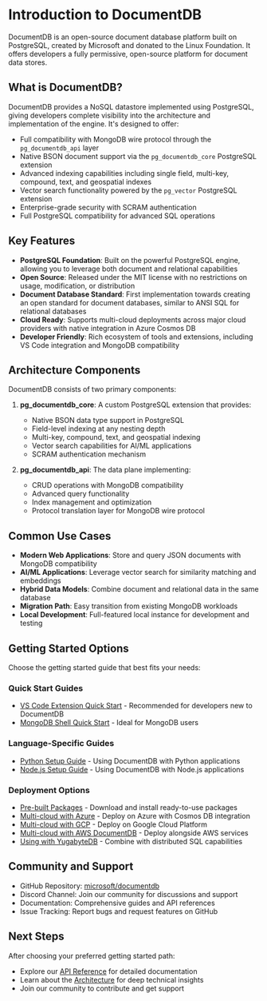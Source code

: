 # Introduction to DocumentDB

DocumentDB is an open-source document database platform built on PostgreSQL, created by Microsoft and donated to the Linux Foundation. It offers developers a fully permissive, open-source platform for document data stores.

## What is DocumentDB?

DocumentDB provides a NoSQL datastore implemented using PostgreSQL, giving developers complete visibility into the architecture and implementation of the engine. It's designed to offer:

- Full compatibility with MongoDB wire protocol through the `pg_documentdb_api` layer
- Native BSON document support via the `pg_documentdb_core` PostgreSQL extension
- Advanced indexing capabilities including single field, multi-key, compound, text, and geospatial indexes
- Vector search functionality powered by the `pg_vector` PostgreSQL extension
- Enterprise-grade security with SCRAM authentication
- Full PostgreSQL compatibility for advanced SQL operations

## Key Features

- **PostgreSQL Foundation**: Built on the powerful PostgreSQL engine, allowing you to leverage both document and relational capabilities
- **Open Source**: Released under the MIT license with no restrictions on usage, modification, or distribution
- **Document Database Standard**: First implementation towards creating an open standard for document databases, similar to ANSI SQL for relational databases
- **Cloud Ready**: Supports multi-cloud deployments across major cloud providers with native integration in Azure Cosmos DB
- **Developer Friendly**: Rich ecosystem of tools and extensions, including VS Code integration and MongoDB compatibility

## Architecture Components

DocumentDB consists of two primary components:

1. **pg_documentdb_core**: A custom PostgreSQL extension that provides:
   - Native BSON data type support in PostgreSQL
   - Field-level indexing at any nesting depth
   - Multi-key, compound, text, and geospatial indexing
   - Vector search capabilities for AI/ML applications
   - SCRAM authentication mechanism

2. **pg_documentdb_api**: The data plane implementing:
   - CRUD operations with MongoDB compatibility
   - Advanced query functionality
   - Index management and optimization
   - Protocol translation layer for MongoDB wire protocol

## Common Use Cases

- **Modern Web Applications**: Store and query JSON documents with MongoDB compatibility
- **AI/ML Applications**: Leverage vector search for similarity matching and embeddings
- **Hybrid Data Models**: Combine document and relational data in the same database
- **Migration Path**: Easy transition from existing MongoDB workloads
- **Local Development**: Full-featured local instance for development and testing

## Getting Started Options

Choose the getting started guide that best fits your needs:

### Quick Start Guides
- [VS Code Extension Quick Start](vscode-quickstart.md) - Recommended for developers new to DocumentDB
- [MongoDB Shell Quick Start](mongo-shell-quickstart.md) - Ideal for MongoDB users

### Language-Specific Guides
- [Python Setup Guide](python-setup.md) - Using DocumentDB with Python applications
- [Node.js Setup Guide](nodejs-setup.md) - Using DocumentDB with Node.js applications

### Deployment Options
- [Pre-built Packages](prebuilt-packages.md) - Download and install ready-to-use packages
- [Multi-cloud with Azure](azure-setup.md) - Deploy on Azure with Cosmos DB integration
- [Multi-cloud with GCP](gcp-setup.md) - Deploy on Google Cloud Platform
- [Multi-cloud with AWS DocumentDB](aws-setup.md) - Deploy alongside AWS services
- [Using with YugabyteDB](yugabyte-setup.md) - Combine with distributed SQL capabilities

## Community and Support

- GitHub Repository: [microsoft/documentdb](https://github.com/microsoft/documentdb)
- Discord Channel: Join our community for discussions and support
- Documentation: Comprehensive guides and API references
- Issue Tracking: Report bugs and request features on GitHub

## Next Steps

After choosing your preferred getting started path:
- Explore our [API Reference](../api-reference/index.md) for detailed documentation
- Learn about the [Architecture](../architecture/index.md) for deep technical insights
- Join our community to contribute and get support 